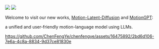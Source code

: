 [![](https://img.shields.io/badge/website-orange?&style=for-the-badge&logo=Google%20chrome&logoColor=white)](https://chenxin.tech/)
[![](https://img.shields.io/badge/google%20scholar-%234285F4.svg?&style=for-the-badge&logo=google-scholar&logoColor=white)](https://scholar.google.com.hk/citations?hl=en&user=7qeAJZ4AAAAJ)

<!-- [![Anurag's github stats](https://github-readme-stats.vercel.app/api?username=chenfengye)](https://github.com/anuraghazra/github-readme-stats) -->

Welcome to visit our new works, [Motion-Latent-Diffusion](https://github.com/ChenFengYe/motion-latent-diffusion) and [MotionGPT](https://github.com/OpenMotionLab/MotionGPT): 

a unified and user-friendly motion-language model using LLMs.

https://github.com/ChenFengYe/chenfengye/assets/16475892/2bd6d106-7e6a-4c8a-8834-9d37ce81830e

